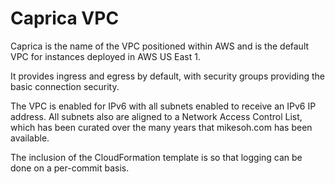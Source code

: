 # Caprica VPC

Caprica is the name of the VPC positioned within AWS and is the default VPC for instances deployed in AWS US East 1.

It provides ingress and egress by default, with security groups providing the basic connection security.

The VPC is enabled for IPv6 with all subnets enabled to receive an IPv6 IP address.  All subnets also are aligned to a Network Access Control List, which has been curated over the many years that mikesoh.com has been available.

The inclusion of the CloudFormation template is so that logging can be done on a per-commit basis.

